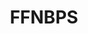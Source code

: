 ---
title: FFNBPS
crosslinks:
- botwatch
- livven
- CelebrityFeet
- ArtGW
- Anjelica_Ebbi
- NSFWhailcorporate
- adorableporn
- MassdropBot
- LaBeauteFeminine
- WomenOfColorRisque
- NoStupidQuestions
- GoneWildSmiles
- VintageFeet
- Bondage
- SweatyPalms
- suicidegirls
- Nibbles_n_Bites
- polkadotgirls
- Indiana_A
- OldSchoolCool
---